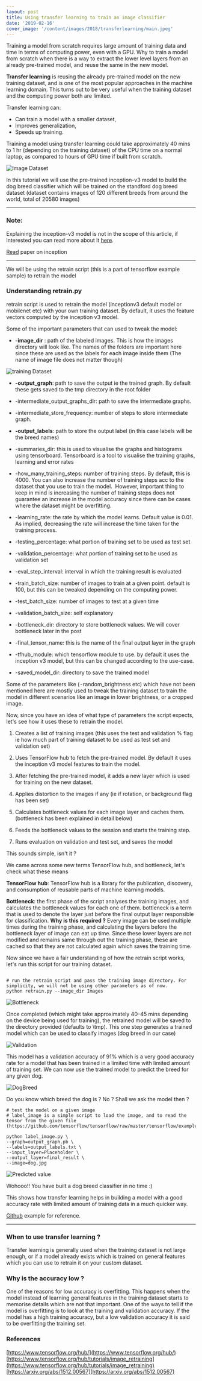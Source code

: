 ```yaml
---
layout: post
title: Using transfer learning to train an image classifier
date: '2019-02-16'
cover_image: '/content/images/2018/transferlearning/main.jpeg'
---
```


Training a model from scratch requires large amount of training data and time in terms of computing power, even with a GPU. Why to train a model from scratch when there is a way to extract the lower level layers from an already pre-trained model, and reuse the same in the new model.

<b>Transfer learning</b> is reusing the already pre-trained model on the new training dataset, and is one of the most popular approaches in the machine learning domain. This turns out to be very useful when the training dataset and the computing power both are limited.

Transfer learning can:
* Can train a model with a smaller dataset,
* Improves generalization,
* Speeds up training.

Training a model using transfer learning could take approximately 40 mins to 1 hr (depending on the training dataset) of the CPU time on a normal laptop, as compared to hours of GPU time if built from scratch.


![Image Dataset](/content/images/2018/transferlearning/dataset.png)


In this tutorial we will use the pre-trained inception-v3 model to build the dog breed classifier which will be trained on the standford dog breed dataset (dataset contains images of 120 different breeds from around the world, total of 20580 images)

--- 

### Note:
Explaining the inception-v3 model is not in the scope of this article, if interested you can read more about it [here](https://www.tensorflow.org/tutorials/images/image_recognition).

[Read](https://arxiv.org/abs/1512.00567) paper on inception

---

We will be using the retrain script (this is a part of tensorflow example sample) to retrain the model

### Understanding retrain.py

retrain script is used to retrain the model (inceptionv3 default model or mobilenet etc) with your own training dataset. By default, it uses the feature vectors computed by the inception v3 model.

Some of the important parameters that can used to tweak the model:

* <b>-image_dir</b> : path of the labeled images. This is how the images directory will look like. The names of the folders are important here since these are used as the labels for each image inside them (The name of image file does not matter though)

![training Dataset](/content/images/2018/transferlearning/training_set.png)

* <b>-output_graph</b>: path to save the output ie the trained graph. By default these gets saved to the tmp directory in the root folder

* -intermediate_output_graphs_dir: path to save the intermediate graphs.

* -intermediate_store_frequency: number of steps to store intermediate graph.

* <b>-output_labels</b>: path to store the output label (in this case labels will be the breed names)

* -summaries_dir: this is used to visualise the graphs and histograms using tensorboard. Tensorboard is a tool to visualise the training graphs, learning and error rates

* -how_many_training_steps: number of training steps. By default, this is 4000. You can also increase the number of training steps acc to the dataset that you use to train the model. 
However, important thing to keep in mind is increasing the number of training steps does not guarantee an increase in the model accuracy since there can be cases where the dataset might be overfitting.

* -learning_rate: the rate by which the model learns. Default value is 0.01. As implied, decreasing the rate will increase the time taken for the training process. 

* -testing_percentage: what portion of training set to be used as test set

* -validation_percentage: what portion of training set to be used as validation set

* -eval_step_interval: interval in which the training result is evaluated

* -train_batch_size: number of images to train at a given point. default is 100, but this can be tweaked depending on the computing power.

* -test_batch_size: number of images to test at a given time

* -validation_batch_size: self explanatory

* -bottleneck_dir: directory to store bottleneck values. We will cover bottleneck later in the post

* -final_tensor_name: this is the name of the final output layer in the graph

* -tfhub_module: which tensorflow module to use. by default it uses the inception v3 model, but this can be changed according to the use-case.

* -saved_model_dir: directory to save the trained model

Some of the parameters like ( - random_brightness etc) which have not been mentioned here are mostly used to tweak the training dataset to train the model in different scenarios like an image in lower brightness, or a cropped image.

Now, since you have an idea of what type of parameters the script expects, let's see how it uses these to retrain the model.

1. Creates a list of training images (this uses the test and validation % flag ie how much part of training dataset to be used as test set and validation set)

2. Uses TensorFlow hub to fetch the pre-trained model. By default it uses the inception v3 model features to train the model. 

3. After fetching the pre-trained model, it adds a new layer which is used for training on the new dataset.

4. Applies distortion to the images if any (ie if rotation, or background flag has been set)

5. Calculates bottleneck values for each image layer and caches them. (bottleneck has been explained in detail below)

6. Feeds the bottleneck values to the session and starts the training step.

7. Runs evaluation on validation and test set, and saves the model

This sounds simple, isn't it ? 

We came across some new terms TensorFlow hub, and bottleneck, let's check what these means

<b>TensorFlow hub</b>: TensorFlow hub is a library for the publication, discovery, and consumption of reusable parts of machine learning models.

<b>Bottleneck</b>: the first phase of the script analyses the training images, and calculates the bottleneck values for each one of them. bottleneck is a term that is used to denote the layer just before the final output layer responsible for classification. <b>Why is this required ?</b> Every image can be used multiple times during the training phase, and calculating the layers before the bottleneck layer of image can eat up time. Since these lower layers are not modified and remains same through out the training phase, these are cached so that they are not calculated again which saves the training time.

Now since we have a fair understanding of how the retrain script works, let's run this script for our training dataset.

````

# run the retrain script and pass the training image directory. For simplicity, we will not be using other parameters as of now.
python retrain.py --image_dir Images

````

![Bottleneck](/content/images/2018/transferlearning/bottleneck.png)

Once completed (which might take approximately 40–45 mins depending on the device being used for training), the retrained model will be saved to the directory provided (defaults to \tmp). This one step generates a trained model which can be used to classify images (dog breed in our case)

![Validation](/content/images/2018/transferlearning/validation.png)

This model has a validation accuracy of 91% which is a very good accuracy rate for a model that has been trained in a limited time with limited amount of training set. We can now use the trained model to predict the breed for any given dog.

![DogBreed](/content/images/2018/transferlearning/dog_breed.jpeg)

Do you know which  breed the dog is ? No ? Shall we ask the model then ?

````
# test the model on a given image
# label_image is a simple script to load the image, and to read the tensor from the given file (https://github.com/tensorflow/tensorflow/raw/master/tensorflow/examples/label_image/label_image.py)

python label_image.py \
--graph=output_graph.pb \
--labels=output_labels.txt \
--input_layer=Placeholder \
--output_layer=final_result \
--image=dog.jpg
````

![Predicted value](/content/images/2018/transferlearning/predicted.png)

Wohooo!! You have built a dog breed classifier in no time :)

This shows how transfer learning helps in building a model with a good accuracy rate with limited amount of training data in a much quicker way.

[Github](https://github.com/anirudhramanan/transfer-learning-image-classifier) example for reference.

---

### When to use transfer learning ?

Transfer learning is generally used when the training dataset is not large enough, or if a model already exists which is trained on general features which you can use to retrain it on your custom dataset. 

### Why is the accuracy low ?

One of the reasons for low accuracy is overfitting. This happens when the model instead of learning general features in the training dataset starts to memorise details which are not that important. One of the ways to tell if the model is overfitting is to look at the training and validation accuracy. If the model has a high training accuracy, but a low validation accuracy it is said to be overfitting the training set.

### References

[https://www.tensorflow.org/hub/](https://www.tensorflow.org/hub/)
[https://www.tensorflow.org/hub/tutorials/image_retraining](https://www.tensorflow.org/hub/tutorials/image_retraining)
[https://arxiv.org/abs/1512.00567](https://arxiv.org/abs/1512.00567)